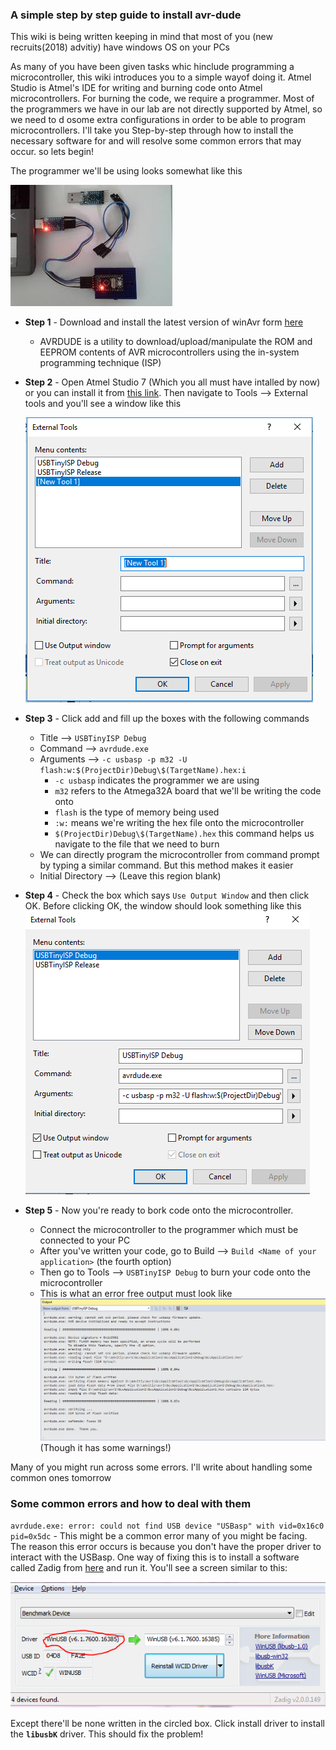### A simple step by step guide to install avr-dude

This wiki is being written keeping in mind that most of you (new recruits(2018) advitiy) have windows OS on your PCs

As many of you have been given tasks whic hinclude programming a microcontroller, this wiki introduces you to a simple wayof doing it. Atmel Studio is Atmel's IDE for writing and burning code onto Atmel microcontrollers. For burning the code, we require a programmer. Most of the programmers we have in our lab are not directly supported by Atmel, so we need to d osome extra configurations in order to be able to program microcontrollers. I'll take you Step-by-step through how to install the necessary software for and will resolve some common errors that may occur. so lets begin!

The programmer we'll be using looks somewhat like this

![alt tag](https://github.com/nivedk/advitiy-docs/blob/master/images/images.jpg)

  * **Step 1** - Download and install the latest version of winAvr form [here](https://sourceforge.net/projects/winavr/?source=typ_redirect)
    - AVRDUDE is a utility to download/upload/manipulate the ROM and EEPROM contents of AVR microcontrollers using the in-system programming technique (ISP)
  * **Step 2** - Open Atmel Studio 7 (Which you all must have intalled by now) or you can install it from [this link](https://www.microchip.com/avr-support/atmel-studio-7). Then navigate to Tools --> External tools and you'll see a window like this
  
       ![alt tag](https://github.com/nivedk/advitiy-docs/blob/master/images/config-1.PNG)
  * **Step 3** - Click add and fill up the boxes with the following commands
    - Title --> `USBTinyISP Debug`
    - Command --> `avrdude.exe`
    - Arguments --> `-c usbasp -p m32 -U flash:w:$(ProjectDir)Debug\$(TargetName).hex:i`
      - `-c usbasp` indicates the programmer we are using
      - `m32` refers to the Atmega32A board that we'll be writing the code onto
      - `flash` is the type of memory being used
      - `:w:` means we're writing the hex file onto the microcontroller
      - `$(ProjectDir)Debug\$(TargetName).hex` this command helps us navigate to the file that we need to burn
    - We can directly program the microcontroller from command prompt by typing a similar command. But this method makes it easier
    - Initial Directory --> (Leave this region blank)
  * **Step 4** - Check the box which says `Use Output Window` and then click OK. Before clicking OK, the window should look something like this 
  ![alt tag](https://github.com/nivedk/advitiy-docs/blob/master/images/config-2.PNG) 
  * **Step 5** - Now you're ready to bork code onto the microcontroller.
    - Connect the microcontroller to the programmer which must be connected to your PC
    - After you've written your code, go to Build --> `Build <Name of your application>` (the fourth option)
    - Then go to Tools --> `USBTinyISP Debug` to burn your code onto the microcontroller
    - This is what an error free output must look like
    ![alt tag](https://github.com/nivedk/advitiy-docs/blob/master/images/output.PNG)
    (Though it has some warnings!)
    
Many of you might run across some errors. I'll write about handling some common ones tomorrow

### Some common errors and how to deal with them

`avrdude.exe: error: could not find USB device "USBasp" with vid=0x16c0 pid=0x5dc` - This might be a common error many of you might be facing. The reason this error occurs is because you don't have the proper driver to interact with the USBasp. One way of fixing this is to install a software called Zadig from [here](http://zadig.akeo.ie/) and run it. 
You'll see a screen similar to this:

![alt tag](https://github.com/nivedk/advitiy-docs/blob/master/images/zadig.PNG)

Except there'll be none written in the circled box.
Click install driver to install the **`libusbK`** driver.
This should fix the problem!